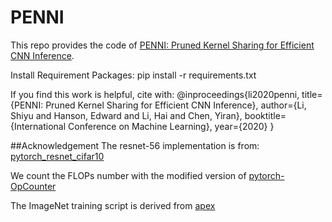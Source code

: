 # PENNI
This repo provides the code of [PENNI: Pruned Kernel Sharing for Efficient CNN Inference](https://arxiv.org/abs/2005.07133).

Install Requirement Packages:
    pip install -r requirements.txt

If you find this work is helpful, cite with:
    @inproceedings{li2020penni,
    title={PENNI: Pruned Kernel Sharing for Efficient CNN Inference},
    author={Li, Shiyu and Hanson, Edward and Li, Hai and Chen, Yiran},
    booktitle={International Conference on Machine Learning},
    year={2020}
    }

##Acknowledgement
The resnet-56 implementation is from: [pytorch_resnet_cifar10](https://github.com/akamaster/pytorch_resnet_cifar10)

We count the FLOPs number with the modified version of [pytorch-OpCounter](https://github.com/Lyken17/pytorch-OpCounter)

The ImageNet training script is derived from [apex](https://github.com/NVIDIA/apex)
